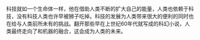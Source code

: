 科技就如一个生命体一样，他在借助人类不断的扩大自己的能量，人类也依赖于科技，没有科技人类也许早被狮子吃掉。科技的发展为人类带来很大的便利的同时也在给与人类前所未有的挑战。翻开那些早在上世纪60年代就写成的科幻小说，人类最终走向了和机器的融合，这会成为人类的未来。


